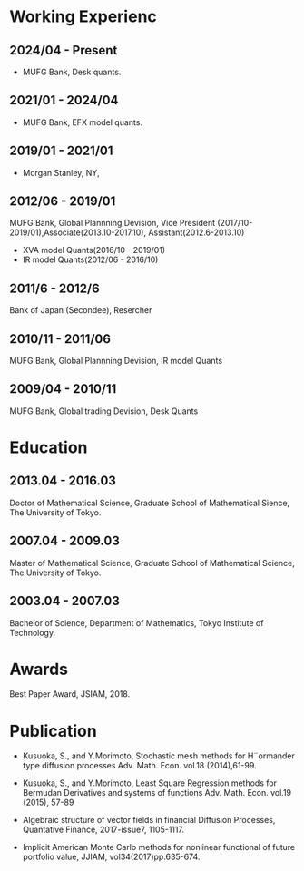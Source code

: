 # Working Experienc

## 2024/04 - Present
- MUFG Bank, Desk quants.

## 2021/01 - 2024/04
- MUFG Bank, EFX model quants.

## 2019/01 - 2021/01
- Morgan Stanley, NY, 
  
## 2012/06 - 2019/01
MUFG Bank, Global Plannning Devision, 
Vice President (2017/10-2019/01),Associate(2013.10-2017.10), Assistant(2012.6-2013.10)
- XVA model Quants(2016/10 - 2019/01)
- IR model Quants(2012/06 - 2016/10)

## 2011/6 - 2012/6
Bank of Japan (Secondee), Resercher

## 2010/11 - 2011/06
MUFG Bank, Global Plannning Devision, IR model Quants

## 2009/04 - 2010/11
MUFG Bank, Global trading Devision, Desk Quants

# Education 
## 2013.04 - 2016.03
Doctor of Mathematical Science, Graduate School of Mathematical Sience, The University of Tokyo.
## 2007.04 - 2009.03
Master of Mathematical Science, Graduate School of Mathematical Science, The University of Tokyo.
## 2003.04 - 2007.03
Bachelor of Science, Department of Mathematics, Tokyo Institute of Technology.

# Awards
Best Paper Award, JSIAM, 2018.

# Publication
- Kusuoka, S., and Y.Morimoto, Stochastic mesh methods for H¨ormander type diffusion processes Adv. Math. Econ. vol.18 (2014),61-99.
- Kusuoka, S., and Y.Morimoto, Least Square Regression methods for Bermudan Derivatives and systems of functions Adv. Math. Econ. vol.19 (2015), 57-89

- Algebraic structure of vector fields in financial Diffusion Processes, Quantative Finance, 2017-issue7, 1105-1117.
- Implicit American Monte Carlo methods for nonlinear functional of future portfolio value, JJIAM, vol34(2017)pp.635-674.
